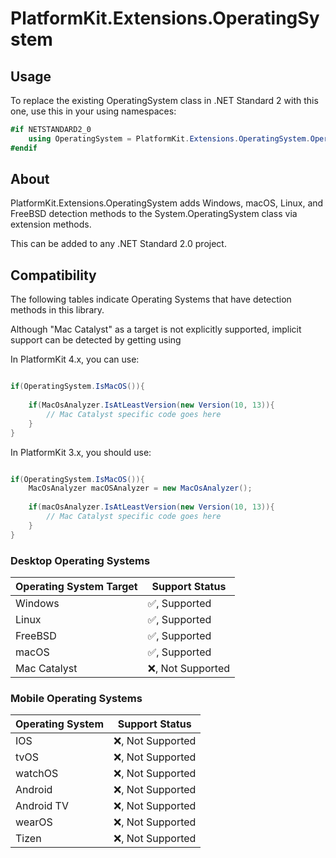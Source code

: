 ﻿# PlatformKit.Extensions.OperatingSystem

## Usage
To replace the existing OperatingSystem class in .NET Standard 2 with this one, use this in your using namespaces:

```csharp
#if NETSTANDARD2_0
    using OperatingSystem = PlatformKit.Extensions.OperatingSystem.OperatingSystemExtension;
#endif
```

## About

PlatformKit.Extensions.OperatingSystem adds Windows, macOS, Linux, and FreeBSD detection methods to the System.OperatingSystem class via extension methods.

This can be added to any .NET Standard 2.0 project.

## Compatibility
The following tables indicate Operating Systems that have detection methods in this library.

Although "Mac Catalyst" as a target is not explicitly supported, implicit support can be detected by getting using 

In PlatformKit 4.x, you can use:
```csharp

if(OperatingSystem.IsMacOS()){
    
    if(MacOsAnalyzer.IsAtLeastVersion(new Version(10, 13)){
        // Mac Catalyst specific code goes here
    }
}
```

In PlatformKit 3.x, you should use:
```csharp

if(OperatingSystem.IsMacOS()){
    MacOsAnalyzer macOSAnalyzer = new MacOsAnalyzer();
    
    if(macOsAnalyzer.IsAtLeastVersion(new Version(10, 13)){
        // Mac Catalyst specific code goes here
    }
}
```


### Desktop Operating Systems
| Operating System Target | Support Status                |
|-------------------------|-------------------------------|
| Windows                 | :white_check_mark:, Supported | 
| Linux                   | :white_check_mark:, Supported | 
| FreeBSD                 | :white_check_mark:, Supported |
| macOS                   | :white_check_mark:, Supported |
| Mac Catalyst            | :x:, Not Supported            | 

### Mobile Operating Systems
| Operating System | Support Status     |
|------------------|--------------------|
| IOS              | :x:, Not Supported |
| tvOS             | :x:, Not Supported |
| watchOS          | :x:, Not Supported |
| Android          | :x:, Not Supported |
| Android TV       | :x:, Not Supported |
| wearOS           | :x:, Not Supported |
| Tizen            | :x:, Not Supported |